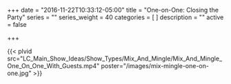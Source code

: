 +++
date = "2016-11-22T10:33:12-05:00"
title = "One-on-One: Closing the Party"
series = ""
series_weight = 40
categories = [
]
description = ""
active = false

+++

{{< plvid src="LC_Main_Show_Ideas/Show_Types/Mix_And_Mingle/Mix_And_Mingle_One_On_One_With_Guests.mp4" poster="/images/mix-mingle-one-on-one.jpg" >}}

